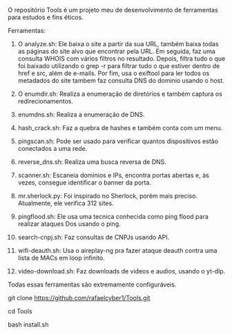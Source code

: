O repositório Tools é um projeto meu de desenvolvimento de ferramentas para estudos e fins éticos.

Ferramentas:

1. O analyze.sh: Ele baixa o site a partir da sua URL, também baixa todas as páginas do site alvo que encontrar pela URL. Em seguida, faz uma consulta WHOIS com vários filtros no resultado. Depois, filtra tudo o que foi baixado utilizando o grep -r para filtrar tudo o que estiver dentro de href e src, além de e-mails. Por fim, usa o exiftool para ler todos os metadados do site tambem faz consulta DNS do dominio usando o host.

2. O enumdir.sh: Realiza a enumeração de diretórios e também captura os redirecionamentos.

3. enumdns.sh: Realiza a enumeração de DNS.

4. hash_crack.sh: Faz a quebra de hashes e também conta com um menu.

5. pingscan.sh: Pode ser usado para verificar quantos dispositivos estão conectados a uma rede.

6. reverse_dns.sh: Realiza uma busca reversa de DNS.

7. scanner.sh: Escaneia domínios e IPs, encontra portas abertas e, às vezes, consegue identificar o banner da porta.

8. mr.sherlock.py: Foi inspirado no Sherlock, porém mais preciso. Atualmente, ele verifica 312 sites.

9. pingflood.sh: Ele usa uma tecnica conhecida como ping flood para realizar ataques Dos usando o ping.

10. search-cnpj.sh: Faz consultas de CNPJs usando API.

11. wifi-deauth.sh: Usa o aireplay-ng pra fazer ataque deauth contra uma lista de MACs em loop infinito.

12. video-download.sh: Faz downloads de videos e audios, usando o yt-dlp. 

Todas essas ferramentas são extremamente configuráveis.

git clone https://github.com/rafaelcyber1/Tools.git

cd Tools

bash install.sh
